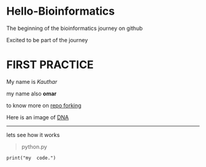 # Hello-Bioinformatics

The beginning of the bioinformatics journey on github

Excited to be part of the journey

# FIRST PRACTICE

My name is *Kauthar*

my name also **omar**

to know more on [repo forking](docs.github.com/en/github/getting-started-with-github/fork-a-repo)

Here is an image of [DNA](https://www.google.com/search?q=image+of+dna&sxsrf=ALeKk01R0UCo8sovJh5d8GqfKuejDONZ5w:1612362159052&tbm=isch&source=iu&ictx=1&fir=SG2WF06eBQuU7M%252C9rkqg6aOKk5R-M%252C_&vet=1&usg=AI4_-kRVqIwS8Sl17FJ_L0r6GuI7hTIWzQ&sa=X&ved=2ahUKEwjN-vSN9c3uAhUp2FkKHYsWBp8Q9QF6BAgMEAE&biw=1528&bih=740#imgrc=SG2WF06eBQuU7M)

---

lets see how it works

>python.py

```
print("my  code.")
```

